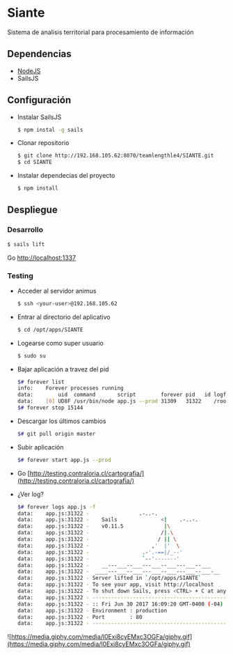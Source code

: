 # Siante

Sistema de analisis territorial para procesamiento de información

## Dependencias 

- [NodeJS](https://nodejs.org/en/download/)
- SailsJS

## Configuración

- Instalar SailsJS

  ```bash
  $ npm instal -g sails
  ```
 
- Clonar repositorio

  ```bash
  $ git clone http://192.168.105.62:8070/teamlengthle4/SIANTE.git
  $ cd SIANTE
  ```

- Instalar dependecias del proyecto

  ```bash
  $ npm install
  ```
  
## Despliegue
  
### Desarrollo

  ```bash
  $ sails lift
  ```

Go [http://localhost:1337](http://localhost:1337)
  
### Testing

- Acceder al servidor animus

  ```bash
  $ ssh <your-user>@192.168.105.62
  ```

- Entrar al directorio del aplicativo

  ```bash
  $ cd /opt/apps/SIANTE
  ```
- Logearse como super usuario

  ```bash
  $ sudo su
  ```
  
- Bajar aplicación a travez del pid

  ```bash
  $# forever list
  info:    Forever processes running
  data:        uid  command       script        forever pid   id logfile                 uptime
  data:    [0] UD8F /usr/bin/node app.js --prod 31309   31322    /root/.forever/UD8F.log 0:0:8:33.133
  $# forever stop 15144
  ```

- Descargar los últimos cambios

  ```bash
  $# git pull origin master
  ```
  
- Subir aplicación

  ```bash
  $# forever start app.js --prod
  ```
  
- Go [http://testing.contraloria.cl/cartografia/](http://testing.contraloria.cl/cartografia/)
- ¿Ver log?
 
  ```bash
  $# forever logs app.js -f
  data:    app.js:31322 -                .-..-.
  data:    app.js:31322 -    Sails              <|    .-..-.
  data:    app.js:31322 -    v0.11.5             |\
  data:    app.js:31322 -                       /|.\
  data:    app.js:31322 -                      / || \
  data:    app.js:31322 -                    ,'  |'  \
  data:    app.js:31322 -                 .-'.-==|/_--'
  data:    app.js:31322 -                 `--'-------'
  data:    app.js:31322 -    __---___--___---___--___---___--___
  data:    app.js:31322 -  ____---___--___---___--___---___--___-__
  data:    app.js:31322 - Server lifted in `/opt/apps/SIANTE`
  data:    app.js:31322 - To see your app, visit http://localhost
  data:    app.js:31322 - To shut down Sails, press <CTRL> + C at any time.
  data:    app.js:31322 - --------------------------------------------------------
  data:    app.js:31322 - :: Fri Jun 30 2017 16:09:20 GMT-0400 (-04)
  data:    app.js:31322 - Environment : production
  data:    app.js:31322 - Port        : 80
  data:    app.js:31322 - --------------------------------------------------------
  ```
  
![https://media.giphy.com/media/l0Exi8cyEMxc3OGFa/giphy.gif](https://media.giphy.com/media/l0Exi8cyEMxc3OGFa/giphy.gif)